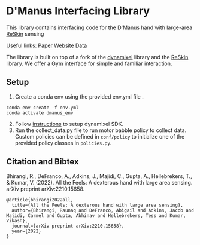 # D'Manus Interfacing Library
This library contains interfacing code for the D'Manus hand with large-area [ReSkin](https://reskin.dev) sensing

Useful links: [Paper](https://arxiv.org/abs/2210.15658) [Website](https://sites.google.com/view/dmanus) [Data](https://drive.google.com/drive/folders/1TixE6MkVUNsy48dUiikXmxKUE9AAuDjL?usp=share_link)

The library is built on top of a fork of the [dynamixel](https://github.com/vikashplus/dynamixel) library and the [ReSkin](https://github.com/raunaqbhirangi/reskin_sensor) library. We offer a [Gym](https://github.com/openai/gym) interface for simple and familiar interaction.

## Setup
1. Create a conda env using the provided env.yml file .
``` 
conda env create -f env.yml 
conda activate dmanus_env
```
2. Follow [instructions](https://github.com/vikashplus/dynamixel) to setup dynamixel SDK.
3. Run the collect_data.py file to run motor babble policy to collect data. Custom policies can be defined in `conf/policy` to initialize one of the provided policy classes in `policies.py`.

## Citation and Bibtex
Bhirangi, R., DeFranco, A., Adkins, J., Majidi, C., Gupta, A., Hellebrekers, T., & Kumar, V. (2022). All the Feels: A dexterous hand with large area sensing. arXiv preprint arXiv:2210.15658.

```
@article{bhirangi2022all,
  title={All the Feels: A dexterous hand with large area sensing},
  author={Bhirangi, Raunaq and DeFranco, Abigail and Adkins, Jacob and Majidi, Carmel and Gupta, Abhinav and Hellebrekers, Tess and Kumar, Vikash},
  journal={arXiv preprint arXiv:2210.15658},
  year={2022}
}
```